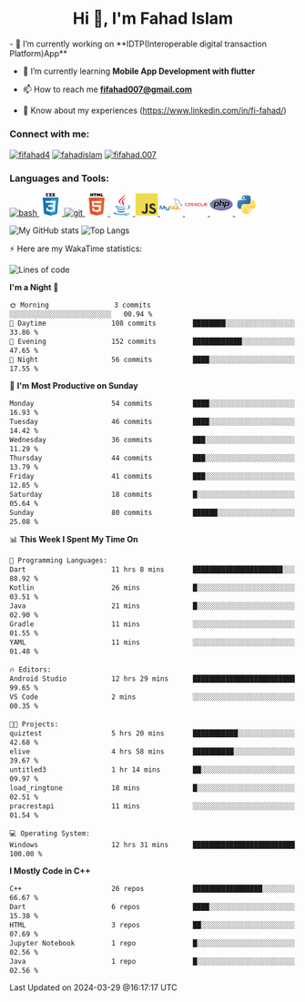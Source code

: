 <h1 align="center">Hi 👋, I'm Fahad Islam</h1>
- 🔭 I’m currently working on **IDTP(Interoperable digital transaction Platform)App**

- 🌱 I’m currently learning **Mobile App Development with flutter**

- 📫 How to reach me **fifahad007@gmail.com**

- 📄 Know about my experiences (https://www.linkedin.com/in/fi-fahad/)

<h3 align="left">Connect with me:</h3>
<p align="left">
<a href="https://twitter.com/fifahad4" target="blank"><img align="center" src="https://raw.githubusercontent.com/rahuldkjain/github-profile-readme-generator/master/src/images/icons/Social/twitter.svg" alt="fifahad4" height="30" width="40" /></a>
<a href="https://www.linkedin.com/in/fi-fahad/" target="blank"><img align="center" src="https://raw.githubusercontent.com/rahuldkjain/github-profile-readme-generator/master/src/images/icons/Social/linked-in-alt.svg" alt="fahadislam" height="30" width="40" /></a>
<a href="https://fb.com/fifahad.007" target="blank"><img align="center" src="https://raw.githubusercontent.com/rahuldkjain/github-profile-readme-generator/master/src/images/icons/Social/facebook.svg" alt="fifahad.007" height="30" width="40" /></a>
</p>

<h3 align="left">Languages and Tools:</h3>
<p align="left"> <a href="https://www.gnu.org/software/bash/" target="_blank" rel="noreferrer"> <img src="https://www.vectorlogo.zone/logos/gnu_bash/gnu_bash-icon.svg" alt="bash" width="40" height="40"/> </a> <a href="https://www.w3schools.com/css/" target="_blank" rel="noreferrer"> <img src="https://raw.githubusercontent.com/devicons/devicon/master/icons/css3/css3-original-wordmark.svg" alt="css3" width="40" height="40"/> </a> <a href="https://git-scm.com/" target="_blank" rel="noreferrer"> <img src="https://www.vectorlogo.zone/logos/git-scm/git-scm-icon.svg" alt="git" width="40" height="40"/> </a> <a href="https://www.w3.org/html/" target="_blank" rel="noreferrer"> <img src="https://raw.githubusercontent.com/devicons/devicon/master/icons/html5/html5-original-wordmark.svg" alt="html5" width="40" height="40"/> </a> <a href="https://www.java.com" target="_blank" rel="noreferrer"> <img src="https://raw.githubusercontent.com/devicons/devicon/master/icons/java/java-original.svg" alt="java" width="40" height="40"/> </a> <a href="https://developer.mozilla.org/en-US/docs/Web/JavaScript" target="_blank" rel="noreferrer"> <img src="https://raw.githubusercontent.com/devicons/devicon/master/icons/javascript/javascript-original.svg" alt="javascript" width="40" height="40"/> </a> <a href="https://www.mysql.com/" target="_blank" rel="noreferrer"> <img src="https://raw.githubusercontent.com/devicons/devicon/master/icons/mysql/mysql-original-wordmark.svg" alt="mysql" width="40" height="40"/> </a> <a href="https://www.oracle.com/" target="_blank" rel="noreferrer"> <img src="https://raw.githubusercontent.com/devicons/devicon/master/icons/oracle/oracle-original.svg" alt="oracle" width="40" height="40"/> </a> <a href="https://www.php.net" target="_blank" rel="noreferrer"> <img src="https://raw.githubusercontent.com/devicons/devicon/master/icons/php/php-original.svg" alt="php" width="40" height="40"/> </a> <a href="https://www.python.org" target="_blank" rel="noreferrer"> <img src="https://raw.githubusercontent.com/devicons/devicon/master/icons/python/python-original.svg" alt="python" width="40" height="40"/> </a> </p>

![My GitHub stats](https://github-readme-stats.vercel.app/api?username=Fahaddada47&show_icons=true&theme=radical)
![Top Langs](https://github-readme-stats.vercel.app/api/top-langs/?username=Fahaddada47&layout=donut)


⚡ Here are my WakaTime statistics:

<!--START_SECTION:waka-->
![Lines of code](https://img.shields.io/badge/From%20Hello%20World%20I%27ve%20Written-438.4%20thousand%20lines%20of%20code-blue)

**I'm a Night 🦉** 

```text
🌞 Morning                3 commits           ░░░░░░░░░░░░░░░░░░░░░░░░░   00.94 % 
🌆 Daytime                108 commits         ████████░░░░░░░░░░░░░░░░░   33.86 % 
🌃 Evening                152 commits         ████████████░░░░░░░░░░░░░   47.65 % 
🌙 Night                  56 commits          ████░░░░░░░░░░░░░░░░░░░░░   17.55 % 
```
📅 **I'm Most Productive on Sunday** 

```text
Monday                   54 commits          ████░░░░░░░░░░░░░░░░░░░░░   16.93 % 
Tuesday                  46 commits          ████░░░░░░░░░░░░░░░░░░░░░   14.42 % 
Wednesday                36 commits          ███░░░░░░░░░░░░░░░░░░░░░░   11.29 % 
Thursday                 44 commits          ███░░░░░░░░░░░░░░░░░░░░░░   13.79 % 
Friday                   41 commits          ███░░░░░░░░░░░░░░░░░░░░░░   12.85 % 
Saturday                 18 commits          █░░░░░░░░░░░░░░░░░░░░░░░░   05.64 % 
Sunday                   80 commits          ██████░░░░░░░░░░░░░░░░░░░   25.08 % 
```


📊 **This Week I Spent My Time On** 

```text
💬 Programming Languages: 
Dart                     11 hrs 8 mins       ██████████████████████░░░   88.92 % 
Kotlin                   26 mins             █░░░░░░░░░░░░░░░░░░░░░░░░   03.51 % 
Java                     21 mins             █░░░░░░░░░░░░░░░░░░░░░░░░   02.90 % 
Gradle                   11 mins             ░░░░░░░░░░░░░░░░░░░░░░░░░   01.55 % 
YAML                     11 mins             ░░░░░░░░░░░░░░░░░░░░░░░░░   01.48 % 

🔥 Editors: 
Android Studio           12 hrs 29 mins      █████████████████████████   99.65 % 
VS Code                  2 mins              ░░░░░░░░░░░░░░░░░░░░░░░░░   00.35 % 

🐱‍💻 Projects: 
quiztest                 5 hrs 20 mins       ███████████░░░░░░░░░░░░░░   42.68 % 
elive                    4 hrs 58 mins       ██████████░░░░░░░░░░░░░░░   39.67 % 
untitled3                1 hr 14 mins        ██░░░░░░░░░░░░░░░░░░░░░░░   09.97 % 
load_ringtone            18 mins             █░░░░░░░░░░░░░░░░░░░░░░░░   02.51 % 
pracrestapi              11 mins             ░░░░░░░░░░░░░░░░░░░░░░░░░   01.54 % 

💻 Operating System: 
Windows                  12 hrs 31 mins      █████████████████████████   100.00 % 
```

**I Mostly Code in C++** 

```text
C++                      26 repos            █████████████████░░░░░░░░   66.67 % 
Dart                     6 repos             ████░░░░░░░░░░░░░░░░░░░░░   15.38 % 
HTML                     3 repos             ██░░░░░░░░░░░░░░░░░░░░░░░   07.69 % 
Jupyter Notebook         1 repo              █░░░░░░░░░░░░░░░░░░░░░░░░   02.56 % 
Java                     1 repo              █░░░░░░░░░░░░░░░░░░░░░░░░   02.56 % 
```




 Last Updated on 2024-03-29 @16:17:17 UTC
<!--END_SECTION:waka-->
